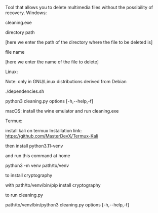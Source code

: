 Tool that allows you to delete multimedia files without the possibility of recovery.
Windows: 

cleaning.exe

directory path 

[here we enter the path of the directory where the file to be deleted is] 

file name 

[here we enter the name of the file to delete]


Linux: 

Note: only in GNU/Linux distributions derived from Debian

./dependencies.sh

python3 cleaning.py options [-h,--help,-f]

macOS:
     install the 
    wine emulator and 
    run 
    cleaning.exe

Termux:

  install kali on 
  termux
  Installation link: https://github.com/MasterDevX/Termux-Kali

then install 
python3.11-venv 

and run this command at home

python3 -m venv path/to/venv

to install cryptography

with path/to/venv/bin/pip install cryptography

to run cleaning.py

path/to/venv/bin/python3 cleaning.py options [-h,--help,-f]
